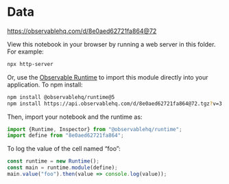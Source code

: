 # Data

https://observablehq.com/d/8e0aed62721fa864@72

View this notebook in your browser by running a web server in this folder. For
example:

~~~sh
npx http-server
~~~

Or, use the [Observable Runtime](https://github.com/observablehq/runtime) to
import this module directly into your application. To npm install:

~~~sh
npm install @observablehq/runtime@5
npm install https://api.observablehq.com/d/8e0aed62721fa864@72.tgz?v=3
~~~

Then, import your notebook and the runtime as:

~~~js
import {Runtime, Inspector} from "@observablehq/runtime";
import define from "8e0aed62721fa864";
~~~

To log the value of the cell named “foo”:

~~~js
const runtime = new Runtime();
const main = runtime.module(define);
main.value("foo").then(value => console.log(value));
~~~
